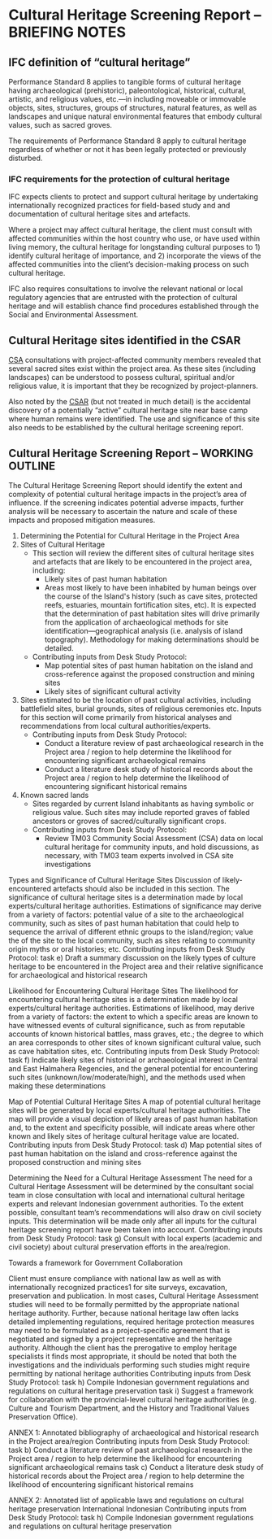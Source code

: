 # Cultural Heritage Screening Report – BRIEFING NOTES


## IFC definition of “cultural heritage”

Performance Standard 8 applies to tangible forms of cultural heritage having archaeological (prehistoric), paleontological, historical, cultural, artistic, and religious values, etc.—in including moveable or immovable objects, sites, structures, groups of structures, natural features, as well as landscapes and unique natural environmental features that embody cultural values, such as sacred groves.

The requirements of Performance Standard 8 apply to cultural heritage regardless of whether or not it has been legally protected or previously disturbed.


### IFC requirements for the protection of cultural heritage

IFC expects clients to protect and support cultural heritage by undertaking internationally recognized practices for field-based study and and documentation of cultural heritage sites and artefacts.

Where a project may affect cultural heritage, the client must consult with affected communities within the host country who use, or have used within living memory, the cultural heritage for longstanding cultural purposes to 1) identify cultural heritage of importance, and 2) incorporate the views of the affected communities into the client’s decision-making process on such cultural heritage.

IFC also requires consultations to involve the relevant national or local regulatory agencies that are entrusted with the protection of cultural heritage and will establish chance find procedures established through the Social and Environmental Assessment.


## Cultural Heritage sites identified in the CSAR

[CSA](# ) consultations with project-affected community members revealed that several sacred sites exist within the project area. As these sites (including landscapes) can be understood to possess cultural, spiritual and/or religious value, it is important that they be recognized by project-planners.


Also noted by the [CSAR](# ) (but not treated in much detail) is the accidental discovery of a potentially “active” cultural heritage site near base camp where human remains were identified. The use and significance of this site also needs to be established by the cultural heritage screening report.



## Cultural Heritage Screening Report – WORKING OUTLINE

The Cultural Heritage Screening Report should identify the extent and complexity of potential cultural heritage impacts in the project’s area of influence. If the screening indicates potential adverse impacts, further analysis will be necessary to ascertain the nature and scale of these impacts and proposed mitigation measures.

1. Determining the Potential for Cultural Heritage in the Project Area
1. Sites of Cultural Heritage
   * This section will review the different sites of cultural heritage sites and artefacts that are likely to be encountered in the project area, including:
        - Likely sites of past human habitation
        - Areas most likely to have been inhabited by human beings over the course of the Island's history (such as cave sites, protected reefs, estuaries, mountain fortification sites, etc). It is expected that the determination of past habitation sites will drive primarily from the application of archaeological methods for site identification—geographical analysis (i.e. analysis of island topography). Methodology for making determinations should be detailed.
   * Contributing inputs from Desk Study Protocol:
        - Map potential sites of past human habitation on the island and cross-reference against the proposed construction and mining sites
        - Likely sites of significant cultural activity
1. Sites estimated to be the location of past cultural activities, including battlefield sites, burial grounds, sites of religious ceremonies etc. Inputs for this section will come primarily from historical analyses and recommendations from local cultural authorities/experts.
   * Contributing inputs from Desk Study Protocol:
        - Conduct a literature review of past archaeological research in the Project area / region to help determine the likelihood for encountering significant archaeological remains
        - Conduct a literature desk study of historical records about the Project area / region to help determine the likelihood of encountering significant historical remains
1. Known sacred lands
   * Sites regarded by current Island inhabitants as having symbolic or religious value. Such sites may include reported graves of fabled ancestors or groves of sacred/culturally significant crops.
   * Contributing inputs from Desk Study Protocol:
        - Review TM03 Community Social Assessment (CSA) data on local cultural heritage for community inputs, and hold discussions, as necessary, with TM03 team experts involved in CSA site investigations

Types and Significance of Cultural Heritage Sites
Discussion of likely-encountered artefacts should also be included in this section.
The significance of cultural heritage sites is a determination made by local experts/cultural heritage authorities. Estimations of significance may derive from a variety of factors: potential value of a site to the archaeological community, such as sites of past human habitation that could help to sequence the arrival of different ethnic groups to the island/region; value the of the site to the local community, such as sites relating to community origin myths or oral histories; etc.
Contributing inputs from Desk Study Protocol:
task e)	Draft a summary discussion on the likely types of culture heritage to be encountered in the Project area and their relative significance for archaeological and historical research

Likelihood for Encountering Cultural Heritage Sites
The likelihood for encountering cultural heritage sites is a determination made by local experts/cultural heritage authorities. Estimations of likelihood, may derive from a variety of factors: the extent to which a specific areas are known to have witnessed events of cultural significance, such as from reputable accounts of known historical battles, mass graves, etc.; the degree to which an area corresponds to other sites of known significant cultural value, such as cave habitation sites, etc.
Contributing inputs from Desk Study Protocol:
task f)	Indicate likely sites of historical or archaeological interest in Central and East Halmahera Regencies, and the general potential for encountering such sites (unknown/low/moderate/high), and the methods used when making these determinations

Map of Potential Cultural Heritage Sites
A map of potential cultural heritage sites will be generated by local experts/cultural heritage authorities. The map will provide a visual depiction of likely areas of past human habitation and, to the extent and specificity possible, will indicate areas where other known and likely sites of heritage cultural heritage value are located.
Contributing inputs from Desk Study Protocol:
task d)	Map potential sites of past human habitation on the island and cross-reference against the proposed construction and mining sites

Determining the Need for a Cultural Heritage Assessment
The need for a Cultural Heritage Assessment will be determined by the consultant social team in close consultation with local and international cultural heritage experts and relevant Indonesian government authorities. To the extent possible, consultant team’s recommendations will also draw on civil society inputs. This determination will be made only after all inputs for the cultural heritage screening report have been taken into account.
Contributing inputs from Desk Study Protocol:
task g)	Consult with local experts (academic and civil society) about cultural preservation efforts in the area/region.


Towards a framework for Government Collaboration

Client must ensure compliance with national law as well as with internationally recognized practices1 for site surveys, excavation, preservation and publication. In most cases, Cultural Heritage Assessment studies will need to be formally permitted by the appropriate national heritage authority. Further, because national heritage law often lacks detailed implementing regulations, required heritage protection measures may need to be formulated as a project-specific agreement that is negotiated and signed by a project representative and the heritage authority.
Although the client has the prerogative to employ heritage specialists it finds most appropriate, it should be noted that both the investigations and the individuals performing such studies might require permitting by national heritage authorities
Contributing inputs from Desk Study Protocol:
task h)	Compile Indonesian government regulations and regulations on cultural heritage preservation
task i)	Suggest a framework for collaboration with the provincial-level cultural heritage authorities (e.g. Culture and Tourism Department, and the History and Traditional Values Preservation Office).


ANNEX 1: Annotated bibliography of archaeological and historical research in the Project area/region
Contributing inputs from Desk Study Protocol:
task b)	Conduct a literature review of past archaeological research in the Project area / region to help determine the likelihood for encountering significant archaeological remains
task c)	Conduct a literature desk study of historical records about the Project area / region to help determine the likelihood of encountering significant historical remains



ANNEX 2: Annotated list of applicable laws and regulations on cultural heritage preservation
International
Indonesian
Contributing inputs from Desk Study Protocol:
task h)	Compile Indonesian government regulations and regulations on cultural heritage preservation

